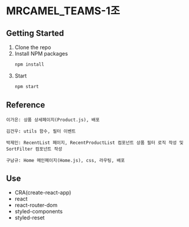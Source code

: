 # MRCAMEL_TEAMS-1조

## Getting Started

1. Clone the repo
2. Install NPM packages
   ```sh
   npm install
   ```
3. Start
   ```sh
   npm start
   ```

## Reference

```
이가은: 상품 상세페이지(Product.js), 배포

김건우: utils 함수, 필터 이벤트

박제인: RecentList 페이지, RecentProductList 컴포넌트 상품 필터 로직 작성 및 SortFilter 컴포넌트 작성

구남규: Home 메인페이지(Home.js), css, 라우팅, 배포
```

## Use

- CRA(create-react-app)
- react
- react-router-dom
- styled-components
- styled-reset

